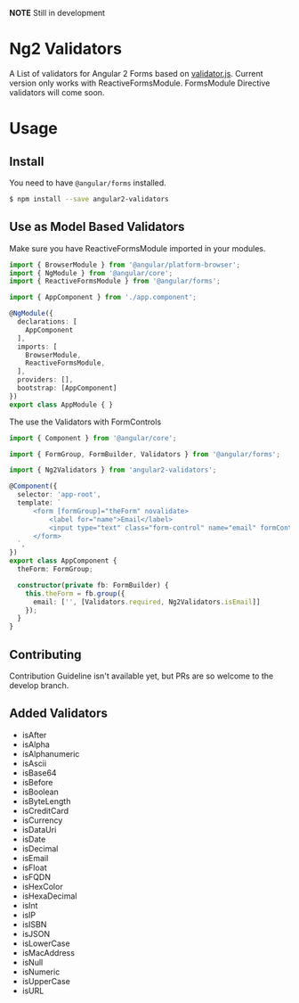 **NOTE** Still in development

# Ng2 Validators
A List of validators for Angular 2 Forms based on [validator.js](https://github.com/chriso/validator.js). Current version only works with ReactiveFormsModule.
FormsModule Directive validators will come soon.

# Usage
## Install
You need to have `@angular/forms` installed.

```bash
$ npm install --save angular2-validators
```

## Use as Model Based Validators
Make sure you have ReactiveFormsModule imported in your modules.
```typescript
import { BrowserModule } from '@angular/platform-browser';
import { NgModule } from '@angular/core';
import { ReactiveFormsModule } from '@angular/forms';

import { AppComponent } from './app.component';

@NgModule({
  declarations: [
    AppComponent
  ],
  imports: [
    BrowserModule,
    ReactiveFormsModule,
  ],
  providers: [],
  bootstrap: [AppComponent]
})
export class AppModule { }
```

The use the Validators with FormControls

```typescript
import { Component } from '@angular/core';

import { FormGroup, FormBuilder, Validators } from '@angular/forms';

import { Ng2Validators } from 'angular2-validators';

@Component({
  selector: 'app-root',
  template: `
      <form [formGroup]="theForm" novalidate>
          <label for="name">Email</label>
          <input type="text" class="form-control" name="email" formControlName="email">
      </form>
  `,
})
export class AppComponent {
  theForm: FormGroup;

  constructor(private fb: FormBuilder) {
    this.theForm = fb.group({
      email: ['', [Validators.required, Ng2Validators.isEmail]]
    });
  }
}
```

## Contributing
Contribution Guideline isn't available yet, but PRs are so welcome to the develop branch.

## Added Validators
* isAfter
* isAlpha
* isAlphanumeric
* isAscii
* isBase64
* isBefore
* isBoolean
* isByteLength
* isCreditCard
* isCurrency
* isDataUri
* isDate
* isDecimal
* isEmail
* isFloat
* isFQDN
* isHexColor
* isHexaDecimal
* isInt
* isIP
* isISBN
* isJSON
* isLowerCase
* isMacAddress
* isNull
* isNumeric
* isUpperCase
* isURL
